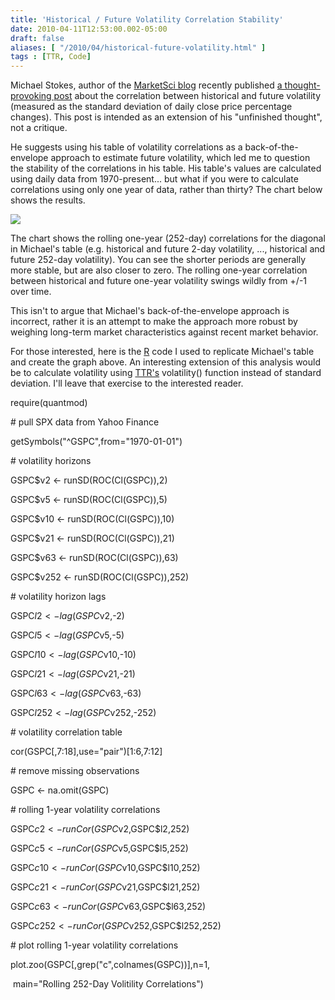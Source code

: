 ```yaml
---
title: 'Historical / Future Volatility Correlation Stability'
date: 2010-04-11T12:53:00.002-05:00
draft: false
aliases: [ "/2010/04/historical-future-volatility.html" ]
tags : [TTR, Code]
---
```


Michael Stokes, author of the [MarketSci blog](http://marketsci.wordpress.com/) recently published [a thought-provoking post](http://marketsci.wordpress.com/2010/04/09/correlation-between-historical-and-future-volatility/) about the correlation between historical and future volatility (measured as the standard deviation of daily close price percentage changes). This post is intended as an extension of his "unfinished thought", not a critique.  
  
He suggests using his table of volatility correlations as a back-of-the-envelope approach to estimate future volatility, which led me to question the stability of the correlations in his table. His table's values are calculated using daily data from 1970-present... but what if you were to calculate correlations using only one year of data, rather than thirty? The chart below shows the results.  
  

[![](/post/images/rolling_volatility_correlations.png)](/post/images/rolling_volatility_correlations.png)

  

The chart shows the rolling one-year (252-day) correlations for the diagonal in Michael's table (e.g. historical and future 2-day volatility, ..., historical and future 252-day volatility). You can see the shorter periods are generally more stable, but are also closer to zero. The rolling one-year correlation between historical and future one-year volatility swings wildly from +/-1 over time.  
  
This isn't to argue that Michael's back-of-the-envelope approach is incorrect, rather it is an attempt to make the approach more robust by weighing long-term market characteristics against recent market behavior.  
  
For those interested, here is the [R](http://www.r-project.org/) code I used to replicate Michael's table and create the graph above. An interesting extension of this analysis would be to calculate volatility using [TTR's](http://cran.r-project.org/web/packages/TTR/) volatility() function instead of standard deviation. I'll leave that exercise to the interested reader.  
  

require(quantmod)

  

\# pull SPX data from Yahoo Finance

getSymbols("^GSPC",from="1970-01-01")

  

\# volatility horizons

GSPC$v2 <- runSD(ROC(Cl(GSPC)),2)

GSPC$v5 <- runSD(ROC(Cl(GSPC)),5)

GSPC$v10 <- runSD(ROC(Cl(GSPC)),10)

GSPC$v21 <- runSD(ROC(Cl(GSPC)),21)

GSPC$v63 <- runSD(ROC(Cl(GSPC)),63)

GSPC$v252 <- runSD(ROC(Cl(GSPC)),252)

  

\# volatility horizon lags

GSPC$l2 <- lag(GSPC$v2,-2)

GSPC$l5 <- lag(GSPC$v5,-5)

GSPC$l10 <- lag(GSPC$v10,-10)

GSPC$l21 <- lag(GSPC$v21,-21)

GSPC$l63 <- lag(GSPC$v63,-63)

GSPC$l252 <- lag(GSPC$v252,-252)

  

\# volatility correlation table

cor(GSPC\[,7:18\],use="pair")\[1:6,7:12\]

  

\# remove missing observations

GSPC <- na.omit(GSPC)

  

\# rolling 1-year volatility correlations

GSPC$c2 <- runCor(GSPC$v2,GSPC$l2,252)

GSPC$c5 <- runCor(GSPC$v5,GSPC$l5,252)

GSPC$c10 <- runCor(GSPC$v10,GSPC$l10,252)

GSPC$c21 <- runCor(GSPC$v21,GSPC$l21,252)

GSPC$c63 <- runCor(GSPC$v63,GSPC$l63,252)

GSPC$c252 <- runCor(GSPC$v252,GSPC$l252,252)

  

\# plot rolling 1-year volatility correlations

plot.zoo(GSPC\[,grep("c",colnames(GSPC))\],n=1,

 main="Rolling 252-Day Volitility Correlations")